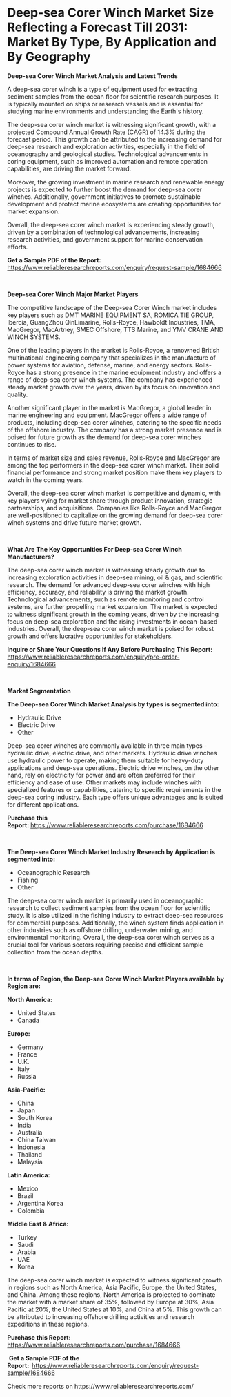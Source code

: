 <p><h1>Deep-sea Corer Winch Market Size Reflecting a Forecast Till 2031: Market By Type, By Application and By Geography</h1></p><p><strong>Deep-sea Corer Winch Market Analysis and Latest Trends</strong></p>
<p><p>A deep-sea corer winch is a type of equipment used for extracting sediment samples from the ocean floor for scientific research purposes. It is typically mounted on ships or research vessels and is essential for studying marine environments and understanding the Earth's history.</p><p>The deep-sea corer winch market is witnessing significant growth, with a projected Compound Annual Growth Rate (CAGR) of 14.3% during the forecast period. This growth can be attributed to the increasing demand for deep-sea research and exploration activities, especially in the field of oceanography and geological studies. Technological advancements in coring equipment, such as improved automation and remote operation capabilities, are driving the market forward.</p><p>Moreover, the growing investment in marine research and renewable energy projects is expected to further boost the demand for deep-sea corer winches. Additionally, government initiatives to promote sustainable development and protect marine ecosystems are creating opportunities for market expansion.</p><p>Overall, the deep-sea corer winch market is experiencing steady growth, driven by a combination of technological advancements, increasing research activities, and government support for marine conservation efforts.</p></p>
<p><strong>Get a Sample PDF of the Report:&nbsp;</strong> <a href="https://www.reliableresearchreports.com/enquiry/request-sample/1684666">https://www.reliableresearchreports.com/enquiry/request-sample/1684666</a></p>
<p>&nbsp;</p>
<p><strong>Deep-sea Corer Winch Major Market Players</strong></p>
<p><p>The competitive landscape of the Deep-sea Corer Winch market includes key players such as DMT MARINE EQUIPMENT SA, ROMICA TIE GROUP, Ibercia, GuangZhou QinLimarine, Rolls-Royce, Hawboldt Industries, TMA, MacGregor, MacArtney, SMEC Offshore, TTS Marine, and YMV CRANE AND WINCH SYSTEMS.</p><p>One of the leading players in the market is Rolls-Royce, a renowned British multinational engineering company that specializes in the manufacture of power systems for aviation, defense, marine, and energy sectors. Rolls-Royce has a strong presence in the marine equipment industry and offers a range of deep-sea corer winch systems. The company has experienced steady market growth over the years, driven by its focus on innovation and quality.</p><p>Another significant player in the market is MacGregor, a global leader in marine engineering and equipment. MacGregor offers a wide range of products, including deep-sea corer winches, catering to the specific needs of the offshore industry. The company has a strong market presence and is poised for future growth as the demand for deep-sea corer winches continues to rise.</p><p>In terms of market size and sales revenue, Rolls-Royce and MacGregor are among the top performers in the deep-sea corer winch market. Their solid financial performance and strong market position make them key players to watch in the coming years.</p><p>Overall, the deep-sea corer winch market is competitive and dynamic, with key players vying for market share through product innovation, strategic partnerships, and acquisitions. Companies like Rolls-Royce and MacGregor are well-positioned to capitalize on the growing demand for deep-sea corer winch systems and drive future market growth.</p></p>
<p>&nbsp;</p>
<p><strong>What Are The Key Opportunities For Deep-sea Corer Winch Manufacturers?</strong></p>
<p><p>The deep-sea corer winch market is witnessing steady growth due to increasing exploration activities in deep-sea mining, oil & gas, and scientific research. The demand for advanced deep-sea corer winches with high efficiency, accuracy, and reliability is driving the market growth. Technological advancements, such as remote monitoring and control systems, are further propelling market expansion. The market is expected to witness significant growth in the coming years, driven by the increasing focus on deep-sea exploration and the rising investments in ocean-based industries. Overall, the deep-sea corer winch market is poised for robust growth and offers lucrative opportunities for stakeholders.</p></p>
<p><strong>Inquire or Share Your Questions If Any Before Purchasing This Report:</strong> <a href="https://www.reliableresearchreports.com/enquiry/pre-order-enquiry/1684666">https://www.reliableresearchreports.com/enquiry/pre-order-enquiry/1684666</a></p>
<p>&nbsp;</p>
<p><strong>Market Segmentation</strong></p>
<p><strong>The Deep-sea Corer Winch Market Analysis by types is segmented into:</strong></p>
<p><ul><li>Hydraulic Drive</li><li>Electric Drive</li><li>Other</li></ul></p>
<p><p>Deep-sea corer winches are commonly available in three main types - hydraulic drive, electric drive, and other markets. Hydraulic drive winches use hydraulic power to operate, making them suitable for heavy-duty applications and deep-sea operations. Electric drive winches, on the other hand, rely on electricity for power and are often preferred for their efficiency and ease of use. Other markets may include winches with specialized features or capabilities, catering to specific requirements in the deep-sea coring industry. Each type offers unique advantages and is suited for different applications.</p></p>
<p><strong>Purchase this Report:&nbsp;</strong><a href="https://www.reliableresearchreports.com/purchase/1684666">https://www.reliableresearchreports.com/purchase/1684666</a></p>
<p>&nbsp;</p>
<p><strong>The Deep-sea Corer Winch Market Industry Research by Application is segmented into:</strong></p>
<p><ul><li>Oceanographic Research</li><li>Fishing</li><li>Other</li></ul></p>
<p><p>The deep-sea corer winch market is primarily used in oceanographic research to collect sediment samples from the ocean floor for scientific study. It is also utilized in the fishing industry to extract deep-sea resources for commercial purposes. Additionally, the winch system finds application in other industries such as offshore drilling, underwater mining, and environmental monitoring. Overall, the deep-sea corer winch serves as a crucial tool for various sectors requiring precise and efficient sample collection from the ocean depths.</p></p>
<p>&nbsp;</p>
<p><strong>In terms of Region, the Deep-sea Corer Winch Market Players available by Region are:</strong></p>
<p>
    <p> <strong> North America: </strong>
        <ul>
            <li>United States</li>
            <li>Canada</li>
        </ul>
        </p> 
    <p> <strong> Europe: </strong>
        <ul>
            <li>Germany</li>
            <li>France</li>
            <li>U.K.</li>
            <li>Italy</li>
            <li>Russia</li>
        </ul>
        </p> 
    <p> <strong> Asia-Pacific: </strong>
        <ul>
            <li>China</li>
            <li>Japan</li>
            <li>South Korea</li>
            <li>India</li>
            <li>Australia</li>
            <li>China Taiwan</li>
            <li>Indonesia</li>
            <li>Thailand</li>
            <li>Malaysia</li>
        </ul>
        </p> 
    <p> <strong> Latin America: </strong>
        <ul>
            <li>Mexico</li>
            <li>Brazil</li>
            <li>Argentina Korea</li>
            <li>Colombia</li>
        </ul>
        </p> 
    <p> <strong> Middle East & Africa: </strong>
        <ul>
            <li>Turkey</li>
            <li>Saudi</li>
            <li>Arabia</li>
            <li>UAE</li>
            <li>Korea</li>
        </ul>
    </p>
    </p>
<p><p>The deep-sea corer winch market is expected to witness significant growth in regions such as North America, Asia Pacific, Europe, the United States, and China. Among these regions, North America is projected to dominate the market with a market share of 35%, followed by Europe at 30%, Asia Pacific at 20%, the United States at 10%, and China at 5%. This growth can be attributed to increasing offshore drilling activities and research expeditions in these regions.</p></p>
<p><strong>Purchase this Report: </strong><a href="https://www.reliableresearchreports.com/purchase/1684666">https://www.reliableresearchreports.com/purchase/1684666</a></p>
<p>&nbsp;<strong>Get a Sample PDF of the Report:&nbsp;&nbsp;</strong><a href="https://www.reliableresearchreports.com/enquiry/request-sample/1684666">https://www.reliableresearchreports.com/enquiry/request-sample/1684666</a></p>
<p><strong></strong></p>
<p>Check more reports on https://www.reliableresearchreports.com/</p>